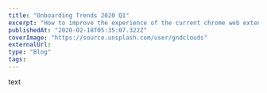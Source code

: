 ```yaml
---
title: "Onboarding Trends 2020 Q1"
excerpt: "How to improve the experience of the current chrome web extension in preparation for the Speechify Web App"
publishedAt: "2020-02-18T05:35:07.322Z"
coverImage: "https://source.unsplash.com/user/gndclouds"
externalUrl:
type: "Blog"
tags:
---
```


text
